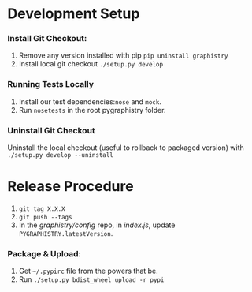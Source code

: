 # Development Setup
### Install Git Checkout:

1. Remove any version installed with pip
    `pip uninstall graphistry`
2. Install local git checkout
	`./setup.py develop`

### Running Tests Locally

1. Install our test dependencies:`nose` and `mock`.
2. Run `nosetests` in the root pygraphistry folder.

### Uninstall Git Checkout

Uninstall the local checkout (useful to rollback to packaged version) with `./setup.py develop --uninstall`

# Release Procedure
1. `git tag X.X.X`
2. `git push --tags`
3. In the *graphistry/config* repo, in *index.js*, update `PYGRAPHISTRY.latestVersion`.

### Package & Upload:
1. Get `~/.pypirc` file from the powers that be.
2. Run `./setup.py bdist_wheel upload -r pypi`

